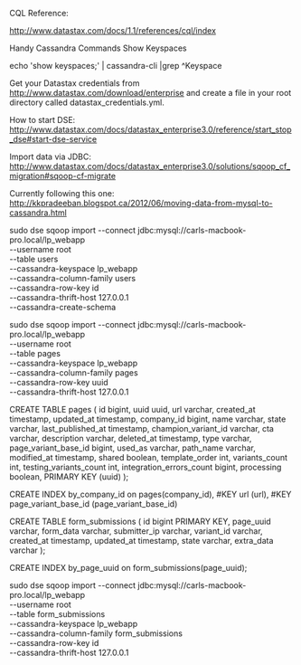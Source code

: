 CQL Reference:

http://www.datastax.com/docs/1.1/references/cql/index

Handy Cassandra Commands
Show Keyspaces

echo 'show keyspaces;' | cassandra-cli |grep ^Keyspace




Get your Datastax credentials from http://www.datastax.com/download/enterprise
and create a file in your root directory called datastax_credentials.yml.

How to start DSE:
http://www.datastax.com/docs/datastax_enterprise3.0/reference/start_stop_dse#start-dse-service

Import data via JDBC:
http://www.datastax.com/docs/datastax_enterprise3.0/solutions/sqoop_cf_migration#sqoop-cf-migrate


Currently following this one:
http://kkpradeeban.blogspot.ca/2012/06/moving-data-from-mysql-to-cassandra.html


sudo dse sqoop import --connect jdbc:mysql://carls-macbook-pro.local/lp_webapp \
  --username root \
  --table users \
  --cassandra-keyspace lp_webapp \
  --cassandra-column-family users \
  --cassandra-row-key id \
  --cassandra-thrift-host 127.0.0.1 \
  --cassandra-create-schema

sudo dse sqoop import --connect jdbc:mysql://carls-macbook-pro.local/lp_webapp \
  --username root \
  --table pages \
  --cassandra-keyspace lp_webapp \
  --cassandra-column-family pages \
  --cassandra-row-key uuid \
  --cassandra-thrift-host 127.0.0.1


CREATE TABLE pages (
  id bigint,
  uuid uuid,
  url varchar,
  created_at timestamp,
  updated_at timestamp,
  company_id bigint,
  name varchar,
  state varchar,
  last_published_at timestamp,
  champion_variant_id varchar,
  cta varchar,
  description varchar,
  deleted_at timestamp,
  type varchar,
  page_variant_base_id bigint,
  used_as varchar,
  path_name varchar,
  modified_at timestamp,
  shared boolean,
  template_order int,
  variants_count int,
  testing_variants_count int,
  integration_errors_count bigint,
  processing boolean,
  PRIMARY KEY (uuid)
);

CREATE INDEX by_company_id on pages(company_id),
#KEY url (url),
#KEY page_variant_base_id (page_variant_base_id)


CREATE TABLE form_submissions (
  id bigint PRIMARY KEY,
  page_uuid varchar,
  form_data varchar,
  submitter_ip varchar,
  variant_id varchar,
  created_at timestamp,
  updated_at timestamp,
  state varchar,
  extra_data varchar
);


CREATE INDEX by_page_uuid on form_submissions(page_uuid);


sudo dse sqoop import --connect jdbc:mysql://carls-macbook-pro.local/lp_webapp \
  --username root \
  --table form_submissions \
  --cassandra-keyspace lp_webapp \
  --cassandra-column-family form_submissions \
  --cassandra-row-key id \
  --cassandra-thrift-host 127.0.0.1
